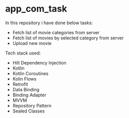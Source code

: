 # app_com_task

In this repository i have done below tasks:

- Fetch list of movie categories from server
- Fetch list of movies by selected category from server
- Upload new movie

Tech stack used:

- Hilt Dependency Injection
- Kotlin
- Kotlin Coroutines
- Kolin Flows
- Retrofit
- Data Binding
- Binding Adapter
- MVVM
- Repository Pattern
- Sealed Classes
